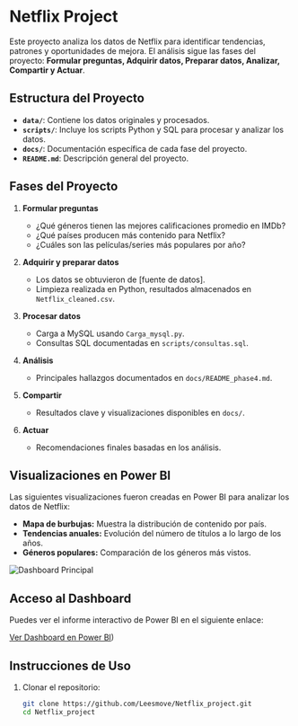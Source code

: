 # Netflix Project

Este proyecto analiza los datos de Netflix para identificar tendencias, patrones y oportunidades de mejora. El análisis sigue las fases del proyecto: 
**Formular preguntas, Adquirir datos, Preparar datos, Analizar, Compartir y Actuar**.

## Estructura del Proyecto

- **`data/`**: Contiene los datos originales y procesados.
- **`scripts/`**: Incluye los scripts Python y SQL para procesar y analizar los datos.
- **`docs/`**: Documentación específica de cada fase del proyecto.
- **`README.md`**: Descripción general del proyecto.

## Fases del Proyecto

1. **Formular preguntas**
   - ¿Qué géneros tienen las mejores calificaciones promedio en IMDb?
   - ¿Qué países producen más contenido para Netflix?
   - ¿Cuáles son las películas/series más populares por año?

2. **Adquirir y preparar datos**
   - Los datos se obtuvieron de [fuente de datos].
   - Limpieza realizada en Python, resultados almacenados en `Netflix_cleaned.csv`.

3. **Procesar datos**
   - Carga a MySQL usando `Carga_mysql.py`.
   - Consultas SQL documentadas en `scripts/consultas.sql`.

4. **Análisis**
   - Principales hallazgos documentados en `docs/README_phase4.md`.

5. **Compartir**
   - Resultados clave y visualizaciones disponibles en `docs/`.

6. **Actuar**
   - Recomendaciones finales basadas en los análisis.

## Visualizaciones en Power BI

Las siguientes visualizaciones fueron creadas en Power BI para analizar los datos de Netflix:

- **Mapa de burbujas:** Muestra la distribución de contenido por país.
- **Tendencias anuales:** Evolución del número de títulos a lo largo de los años.
- **Géneros populares:** Comparación de los géneros más vistos.

![Dashboard Principal](https://drive.google.com/file/d/188co2WeCRRWTw_6nYqp4rukuDy_kxEhs/view?usp=sharing)

## Acceso al Dashboard  

Puedes ver el informe interactivo de Power BI en el siguiente enlace:  

[Ver Dashboard en Power BI](https://app.powerbi.com/reportEmbed?reportId=72e691af-4da4-457b-b5f9-6d0d4bb4e0c5&autoAuth=true&ctid=dd505be5-ec69-47f5-92df-caa55febf5fa))


## Instrucciones de Uso

1. Clonar el repositorio:
   ```bash
   git clone https://github.com/Leesmove/Netflix_project.git
   cd Netflix_project
